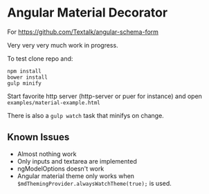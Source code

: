 Angular Material Decorator
==========================

For https://github.com/Textalk/angular-schema-form


Very very very much work in progress.

To test clone repo and:
```
npm install
bower install
gulp minify
```

Start favorite http server (http-server or puer for instance) and open
`examples/material-example.html`

There is also a `gulp watch` task that minifys on change.

Known Issues
------------
  * Almost nothing work
  * Only inputs and textarea are implemented
  * ngModelOptions doesn't work
  * Angular material theme only works when `$mdThemingProvider.alwaysWatchTheme(true);` is used.
